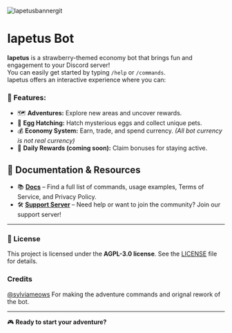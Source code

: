 ![Iapetusbannergit](https://github.com/user-attachments/assets/abc313ae-d832-41b0-a3e0-498e4d158b53)
# Iapetus Bot

**Iapetus** is a strawberry-themed economy bot that brings fun and engagement to your Discord server!  
You can easily get started by typing `/help` or `/commands`.  
Iapetus offers an interactive experience where you can:

### 🍓 Features:
- 🗺️ **Adventures:** Explore new areas and uncover rewards.  
- 🥚 **Egg Hatching:** Hatch mysterious eggs and collect unique pets.  
- 💰 **Economy System:** Earn, trade, and spend currency. *(All bot currency is not real currency)*
- 🎁 **Daily Rewards (coming soon):** Claim bonuses for staying active.  

## 📖 Documentation & Resources

- 📚 **[Docs](https://iapetus-bot-development.gitbook.io/iapetus-bot/)** – Find a full list of commands, usage examples, Terms of Service, and Privacy Policy.  
- 🛠️ **[Support Server](https://discord.gg/Dte5YBv3ej)** – Need help or want to join the community? Join our support server!  

---

### 📜 License

This project is licensed under the **AGPL-3.0 license**. See the [LICENSE](LICENSE) file for details.

### Credits
[@sylviameows](https://github.com/sylviameows) For making the adventure commands and orignal rework of the bot. 

---

🎮 **Ready to start your adventure?**
